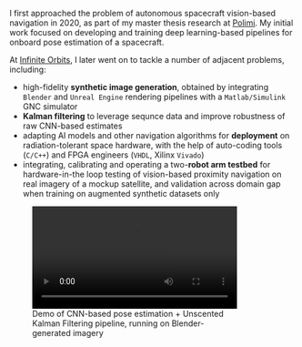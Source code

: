 I first approached the problem of autonomous spacecraft vision-based navigation in 2020, as part of my master thesis research at [Polimi](https://www.polimi.it/en/). My initial work focused on developing and training deep learning-based pipelines for onboard pose estimation of a spacecraft.

At [Infinite Orbits](https://www.infiniteorbits.io), I later went on to tackle a number of adjacent problems, including:
- high-fidelity **synthetic image generation**, obtained by integrating ``Blender`` and ``Unreal Engine`` rendering pipelines with a ``Matlab/Simulink`` GNC simulator
- **Kalman filtering** to leverage sequnce data and improve robustness of raw CNN-based estimates
- adapting AI models and other navigation algorithms for **deployment** on radiation-tolerant space hardware, with the help of auto-coding tools (``C/C++``) and FPGA engineers (``VHDL``, Xilinx ``Vivado``)
- integrating, calibrating and operating a two-**robot arm testbed** for hardware-in-the loop testing of vision-based proximity navigation on real imagery of a mockup satellite, and validation across domain gap when training on augmented synthetic datasets only

<figure>
  <video controls width="85%">
    <source src="videos/PoseEstimation_Tango_CNNandUKF.mp4" type="video/mp4">
    Your browser does not support the video tag.
  </video>
  <figcaption>
    <div style="width:85%">
      Demo of CNN-based pose estimation + Unscented Kalman Filtering pipeline, running on Blender-generated imagery
    </div>
  </figcaption>
</figure>